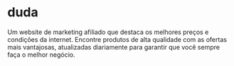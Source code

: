 # duda
Um website de marketing afiliado que destaca os melhores preços e condições da internet. Encontre produtos de alta qualidade com as ofertas mais vantajosas, atualizadas diariamente para garantir que você sempre faça o melhor negócio.